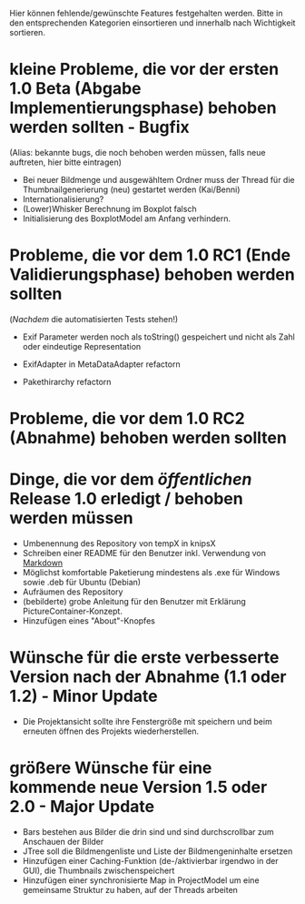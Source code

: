 Hier können fehlende/gewünschte Features festgehalten werden. 
Bitte in den entsprechenden Kategorien einsortieren und innerhalb nach Wichtigkeit sortieren.

# kleine Probleme, die vor der ersten 1.0 Beta (Abgabe Implementierungsphase) behoben werden sollten - Bugfix #
(Alias: bekannte bugs, die noch behoben werden müssen, falls neue auftreten, hier bitte eintragen)

* Bei neuer Bildmenge und ausgewähltem Ordner muss der Thread für die Thumbnailgenerierung (neu) gestartet werden (Kai/Benni)
* Internationalisierung?
* (Lower)Whisker Berechnung im Boxplot falsch
* Initialisierung des BoxplotModel am Anfang verhindern.


# Probleme, die vor dem 1.0 RC1 (Ende Validierungsphase) behoben werden sollten #
(_Nachdem_ die automatisierten Tests stehen!)

* Exif Parameter werden noch als toString() gespeichert und nicht als Zahl oder eindeutige Representation

* ExifAdapter in MetaDataAdapter refactorn
* Pakethirarchy refactorn


# Probleme, die vor dem 1.0 RC2 (Abnahme) behoben werden sollten #



# Dinge, die vor dem _öffentlichen_ Release 1.0 erledigt / behoben werden müssen
* Umbenennung des Repository von tempX in knipsX
* Schreiben einer README für den Benutzer inkl. Verwendung von [Markdown](http://daringfireball.net/projects/markdown/syntax)
* Möglichst komfortable Paketierung mindestens als .exe für Windows sowie .deb für Ubuntu (Debian)
* Aufräumen des Repository
* (bebilderte) grobe Anleitung für den Benutzer mit Erklärung PictureContainer-Konzept.
* Hinzufügen eines "About"-Knopfes

# Wünsche für die erste verbesserte Version nach der Abnahme (1.1 oder 1.2) - Minor Update #

* Die Projektansicht sollte ihre Fenstergröße mit speichern und beim erneuten öffnen des Projekts wiederherstellen.


# größere Wünsche für eine kommende neue Version 1.5 oder 2.0 - Major Update #

* Bars bestehen aus Bilder die drin sind und sind durchscrollbar zum Anschauen der Bilder
* JTree soll die Bildmengenliste und Liste der Bildmengeninhalte ersetzen
* Hinzufügen einer Caching-Funktion (de-/aktivierbar irgendwo in der GUI), die Thumbnails zwischenspeichert
* Hinzufügen einer synchronisierte Map in ProjectModel um eine gemeinsame Struktur zu haben, auf der Threads arbeiten
